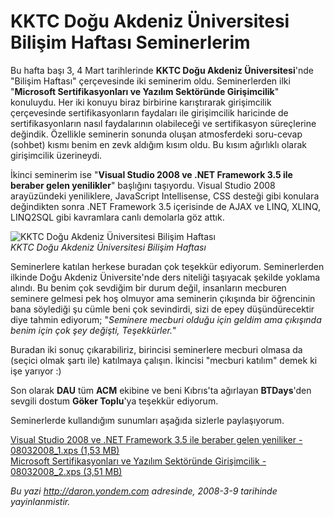 # KKTC Doğu Akdeniz Üniversitesi Bilişim Haftası Seminerlerim 

Bu hafta başı 3, 4 Mart tarihlerinde **KKTC Doğu Akdeniz
Üniversitesi**'nde "Bilişim Haftası" çerçevesinde iki seminerim oldu.
Seminerlerden ilki "**Microsoft Sertifikasyonları ve Yazılım Sektöründe
Girişimcilik**" konuluydu. Her iki konuyu biraz birbirine karıştırarak
girişimcilik çerçevesinde sertifikasyonların faydaları ile girişimcilik
haricinde de sertifikasyonların nasıl faydalarının olabileceği ve
sertifikasyon süreçlerine değindik. Özellikle seminerin sonunda oluşan
atmosferdeki soru-cevap (sohbet) kısmı benim en zevk aldığım kısım oldu.
Bu kısım ağırlıklı olarak girişimcilik üzerineydi.

İkinci seminerim ise "**Visual Studio 2008 ve .NET Framework 3.5 ile
beraber gelen yenilikler**" başlığını taşıyordu. Visual Studio 2008
arayüzündeki yeniliklere, JavaScript Intellisense, CSS desteği gibi
konulara değindikten sonra .NET Framework 3.5 içerisinde de AJAX ve
LINQ, XLINQ, LINQ2SQL gibi kavramlara canlı demolarla göz attık.

![KKTC Doğu Akdeniz Üniversitesi Bilişim
Haftası](../media/KKTC_Dogu_Akdeniz_Universitesi_Bilisim_Haftasi_Seminerlerim/08032008_3.jpg)\
*KKTC Doğu Akdeniz Üniversitesi Bilişim Haftası*

Seminerlere katılan herkese buradan çok teşekkür ediyorum. Seminerlerden
ilkinde Doğu Akdeniz Üniversite'nde ders niteliği taşıyacak şekilde
yoklama alındı. Bu benim çok sevdiğim bir durum değil, insanların
mecburen seminere gelmesi pek hoş olmuyor ama seminerin çıkışında bir
öğrencinin bana söylediği şu cümle beni çok sevindirdi, sizi de epey
düşündürecektir diye tahmin ediyorum; "*Seminere mecburi olduğu için
geldim ama çıkışında benim için çok şey değişti, Teşekkürler.*"

Buradan iki sonuç çıkarabiliriz, birincisi seminerlere mecburi olmasa da
(seçici olmak şartı ile) katılmaya çalışın. İkincisi "mecburi katılım"
demek ki işe yarıyor :)

Son olarak **DAU** tüm **ACM** ekibine ve beni Kıbrıs'ta ağırlayan
**BTDays**'den sevgili dostum **Göker Toplu**'ya teşekkür ediyorum.

Seminerlerde kullandığım sunumları aşağıda sizlerle paylaşıyorum.

[Visual Studio 2008 ve .NET Framework 3.5 ile beraber gelen yeniliker -
08032008\_1.xps (1,53
MB)](media/KKTC_Dogu_Akdeniz_Universitesi_Bilisim_Haftasi_Seminerlerim/08032008_1.xps)\
[Microsoft Sertifikasyonları ve Yazılım Sektöründe Girişimcilik -
08032008\_2.xps (3,51
MB)](media/KKTC_Dogu_Akdeniz_Universitesi_Bilisim_Haftasi_Seminerlerim/08032008_2.xps)


*Bu yazi http://daron.yondem.com adresinde, 2008-3-9 tarihinde yayinlanmistir.*